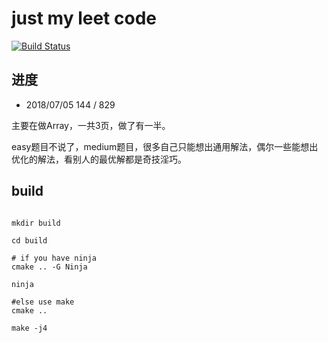 # just my leet code

[![Build Status](https://travis-ci.org/wentaojia2014/LeetCode.svg?branch=master)](https://travis-ci.org/wentaojia2014/LeetCode)


## 进度

* 2018/07/05  144 / 829

主要在做Array，一共3页，做了有一半。

easy题目不说了，medium题目，很多自己只能想出通用解法，偶尔一些能想出优化的解法，看别人的最优解都是奇技淫巧。

## build

````shell

mkdir build

cd build

# if you have ninja
cmake .. -G Ninja

ninja 

#else use make
cmake ..

make -j4

````